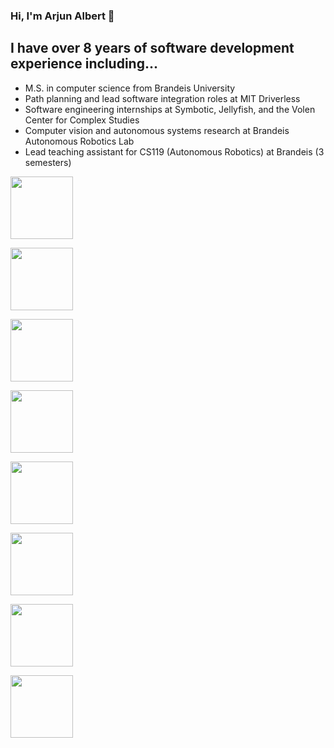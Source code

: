 ### Hi, I'm Arjun Albert 👋

## I have over 8 years of software development experience including...
- M.S. in computer science from Brandeis University
- Path planning and lead software integration roles at MIT Driverless
- Software engineering internships at Symbotic, Jellyfish, and the Volen Center for Complex Studies
- Computer vision and autonomous systems research at Brandeis Autonomous Robotics Lab
- Lead teaching assistant for CS119 (Autonomous Robotics) at Brandeis (3 semesters)

[<img src="https://pbs.twimg.com/profile_images/1194725078354649088/VLDRKhst.jpg" width="100" >](https://www.brandeis.edu/)

[<img src="https://www.massrobotics.org/wp-content/uploads/2016/03/symbotic-logo.png" width="100" >](https://www.symbotic.com/)

[<img src="https://upload.wikimedia.org/wikipedia/commons/6/63/Roborace_logo.jpg" width="100" >](https://roborace.com/)

[<img src="https://upload.wikimedia.org/wikipedia/commons/0/0c/MIT_logo.svg" width="100" >](http://driverless.mit.edu/)

[<img src="https://prnewswire2-a.akamaihd.net/p/1893751/sp/189375100/thumbnail/entry_id/1_fk0xrbmi/def_height/599/def_width/599/version/100011/type/2/q/100" width="100" >](https://jellyfish.co/)

[<img src="https://media-exp1.licdn.com/dms/image/C4E0BAQEOpfPFHTDqTg/company-logo_200_200/0?e=2159024400&v=beta&t=LD2PaNJ6CV-oW5IEeYtCCvGtPsBLp1gXHzcZTJBBBO0" width="100" >](http://driverless.mit.edu/)

[<img src="https://images.squarespace-cdn.com/content/5da73021d0636f4ec706fa0a/1572667717217-NCTR7RMMK8HLQKIDFGW0/20_INDY+AC_logo_RGB_r1.png?format=1500w&content-type=image%2Fpng" width="100" >](https://www.indyautonomouschallenge.com/)

[<img src="https://img.favpng.com/13/21/14/logo-formula-student-formula-sae-brand-png-favpng-PRWAK67qCMdsyu63T5Vg03zsA.jpg" width="100" >](https://www.global-formula-racing.com/en/formula-student)

<!--
**ArjunAlbertDev/arjunalbertdev** is a ✨ _special_ ✨ repository because its `README.md` (this file) appears on your GitHub profile.

Here are some ideas to get you started:

- 🔭 I’m currently working on ...
- 🌱 I’m currently learning ...
- 👯 I’m looking to collaborate on ...
- 🤔 I’m looking for help with ...
- 💬 Ask me about ...
- 📫 How to reach me: ...
- 😄 Pronouns: ...
- ⚡ Fun fact: ...
-->

